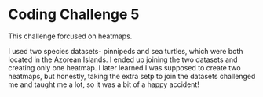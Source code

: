 # Coding Challenge 5

This challenge forcused on heatmaps.

I used two species datasets- pinnipeds and sea turtles, which were both located in the Azorean Islands.
I ended up joining the two datasets and creating only one heatmap. I later learned I was supposed to create two heatmaps, but honestly, taking the extra setp to join the datasets challenged me and taught me a lot, so it was a bit of a happy accident!

